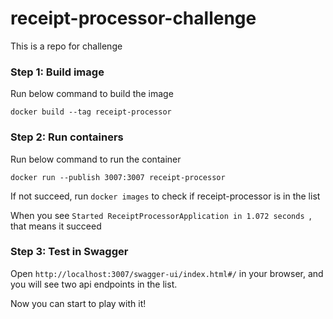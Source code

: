 # receipt-processor-challenge
This is a repo for challenge

### Step 1: Build image
Run below command to build the image

`docker build --tag receipt-processor`

### Step 2: Run containers
Run below command to run the container

`docker run --publish 3007:3007 receipt-processor`

If not succeed, run `docker images` to check if receipt-processor is in the list

When you see `Started ReceiptProcessorApplication in 1.072 seconds `, that means it succeed

### Step 3: Test in Swagger
Open `http://localhost:3007/swagger-ui/index.html#/` in your browser, and you will see two api endpoints in the list.

Now you can start to play with it!